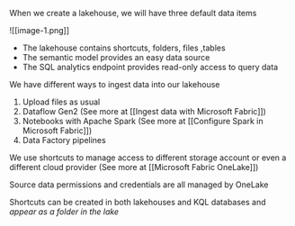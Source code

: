 When we create a lakehouse, we will have three default data items

![[image-1.png]]

- The lakehouse contains shortcuts, folders, files ,tables
- The semantic model provides an easy data source
- The SQL analytics endpoint provides read-only access to query data

We have different ways to ingest data into our lakehouse

1. Upload files as usual
2. Dataflow Gen2 (See more at [[Ingest data with Microsoft Fabric]])
3. Notebooks with Apache Spark (See more at [[Configure Spark in Microsoft Fabric]])
4. Data Factory pipelines

We use shortcuts to manage access to different storage account or even a different cloud provider (See more at [[Microsoft Fabric OneLake]])

Source data permissions and credentials are all managed by OneLake

Shortcuts can be created in both lakehouses and KQL databases and *appear as a folder in the lake*